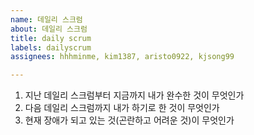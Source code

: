 ```yaml
---
name: 데일리 스크럼
about: 데일리 스크럼
title: daily scrum
labels: dailyscrum
assignees: hhhminme, kim1387, aristo0922, kjsong99

---
```


1. 지난 데일리 스크럼부터 지금까지 내가 완수한 것이 무엇인가
2. 다음 데일리 스크럼까지 내가 하기로 한 것이 무엇인가
3. 현재 장애가 되고 있는 것(곤란하고 어려운 것)이 무엇인가
